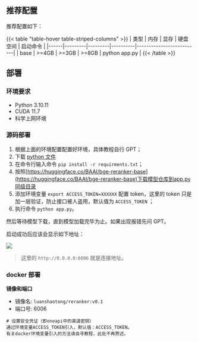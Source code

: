 
## 推荐配置

推荐配置如下：

{{< table "table-hover table-striped-columns" >}}
| 类型 | 内存 | 显存 | 硬盘空间 | 启动命令 |
|------|---------|---------|----------|--------------------------|
| base | >=4GB | >=3GB | >=8GB | python app.py |
{{< /table >}}

## 部署

### 环境要求

- Python 3.10.11
- CUDA 11.7
- 科学上网环境

### 源码部署

1. 根据上面的环境配置配置好环境，具体教程自行 GPT；
2. 下载 [python 文件](app.py)
3. 在命令行输入命令 `pip install -r requirments.txt`；
4. 按照[https://huggingface.co/BAAI/bge-reranker-base](https://huggingface.co/BAAI/bge-reranker-base)下载模型仓库到app.py同级目录
5. 添加环境变量 `export ACCESS_TOKEN=XXXXXX` 配置 token，这里的 token 只是加一层验证，防止接口被人盗用，默认值为 `ACCESS_TOKEN` ；
6. 执行命令 `python app.py`。

然后等待模型下载，直到模型加载完毕为止。如果出现报错先问 GPT。

启动成功后应该会显示如下地址：

![](/imgs/chatglm2.png)

> 这里的 `http://0.0.0.0:6006` 就是连接地址。

### docker 部署

**镜像和端口**

+ 镜像名: `luanshaotong/reranker:v0.1`  
+ 端口号: 6006

```
# 设置安全凭证（即oneapi中的渠道密钥）
通过环境变量ACCESS_TOKEN引入，默认值：ACCESS_TOKEN。
有关docker环境变量引入的方法请自寻教程，此处不再赘述。
```
